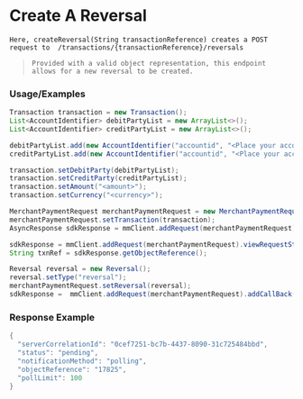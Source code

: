 # Create A Reversal

`Here, createReversal(String transactionReference) creates a POST request to 
/transactions/{transactionReference}/reversals`

> `Provided with a valid object representation, this endpoint allows for a new reversal to be created.`

### Usage/Examples

```java
Transaction transaction = new Transaction();
List<AccountIdentifier> debitPartyList = new ArrayList<>();
List<AccountIdentifier> creditPartyList = new ArrayList<>();

debitPartyList.add(new AccountIdentifier("accountid", "<Place your account id of debit party here>"));
creditPartyList.add(new AccountIdentifier("accountid", "<Place your account id of credit party here>"));

transaction.setDebitParty(debitPartyList);
transaction.setCreditParty(creditPartyList);
transaction.setAmount("<amount>");
transaction.setCurrency("<currency>");

MerchantPaymentRequest merchantPaymentRequest = new MerchantPaymentRequest();
merchantPaymentRequest.setTransaction(transaction);
AsyncResponse sdkResponse = mmClient.addRequest(merchantPaymentRequest).createMerchantTransaction();

sdkResponse = mmClient.addRequest(merchantPaymentRequest).viewRequestState(sdkResponse.getServerCorrelationId());
String txnRef = sdkResponse.getObjectReference();

Reversal reversal = new Reversal();
reversal.setType("reversal");
merchantPaymentRequest.setReversal(reversal);
sdkResponse =  mmClient.addRequest(merchantPaymentRequest).addCallBack("<Place your callback URL>").createReversal(txnRef);
```

### Response Example

```java
{
  "serverCorrelationId": "0cef7251-bc7b-4437-8090-31c725484bbd",
  "status": "pending",
  "notificationMethod": "polling",
  "objectReference": "17825",
  "pollLimit": 100
}
```